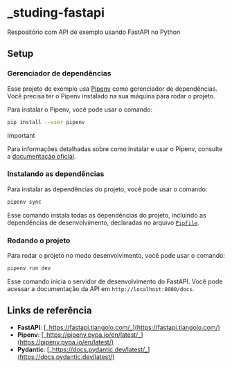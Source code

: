 # _studing-fastapi

Respositório com API de exemplo usando FastAPI no Python

## Setup

### Gerenciador de dependências
Esse projeto de exemplo usa [Pipenv](https://pipenv.pypa.io/en/latest/) como gerenciador de dependências. Você precisa ter o Pipenv instalado na sua máquina para rodar o projeto.

Para instalar o Pipenv, você pode usar o comando:

```bash
pip install --user pipenv
```

> [!IMPORTANT]
> Para informações detalhadas sobre como instalar e usar o Pipenv, consulte a [documentação oficial](https://pipenv.pypa.io/en/latest/).

### Instalando as dependências

Para instalar as dependências do projeto, você pode usar o comando:

```bash
pipenv sync
```

Esse comando instala todas as dependências do projeto, incluindo as dependências de desenvolvimento, declaradas no arquivo [`Pipfile`](Pipfile).

### Rodando o projeto

Para rodar o projeto no modo desenvolvimento, você pode usar o comando:

```bash
pipenv run dev
```

Esse comando inicia o servidor de desenvolvimento do FastAPI. Você pode acessar a documentação da API em `http://localhost:8000/docs`.

## Links de referência
- **FastAPI**: [_https://fastapi.tiangolo.com/_](https://fastapi.tiangolo.com/)
- **Pipenv**: [_https://pipenv.pypa.io/en/latest/_](https://pipenv.pypa.io/en/latest/)
- **Pydantic**: [_https://docs.pydantic.dev/latest/_](https://docs.pydantic.dev/latest/)